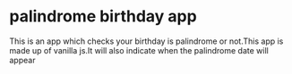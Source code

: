 # palindrome birthday app

This is an app which checks your birthday is palindrome or not.This app is made up of vanilla js.It will also indicate when the palindrome date will appear
